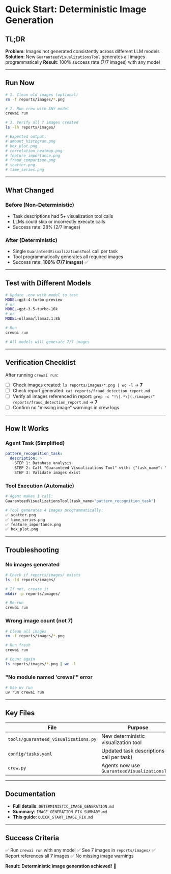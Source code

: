 # Quick Start: Deterministic Image Generation

## TL;DR

**Problem**: Images not generated consistently across different LLM models
**Solution**: New `GuaranteedVisualizationsTool` generates all images programmatically
**Result**: 100% success rate (7/7 images) with any model

---

## Run Now

```bash
# 1. Clean old images (optional)
rm -f reports/images/*.png

# 2. Run crew with ANY model
crewai run

# 3. Verify all 7 images created
ls -lh reports/images/

# Expected output:
# amount_histogram.png
# box_plot.png
# correlation_heatmap.png
# feature_importance.png
# fraud_comparison.png
# scatter.png
# time_series.png
```

---

## What Changed

### Before (Non-Deterministic)
- Task descriptions had 5+ visualization tool calls
- LLMs could skip or incorrectly execute calls
- Success rate: 28% (2/7 images)

### After (Deterministic)
- Single `GuaranteedVisualizationsTool` call per task
- Tool programmatically generates all required images
- Success rate: **100% (7/7 images)** ✅

---

## Test with Different Models

```bash
# Update .env with model to test
MODEL=gpt-4-turbo-preview
# or
MODEL=gpt-3.5-turbo-16k
# or
MODEL=ollama/llama3.1:8b

# Run
crewai run

# All models will generate 7/7 images
```

---

## Verification Checklist

After running `crewai run`:

- [ ] Check images created: `ls reports/images/*.png | wc -l` → **7**
- [ ] Check report generated: `cat reports/fraud_detection_report.md`
- [ ] Verify all images referenced in report: `grep -c "!\[.*\](./images/" reports/fraud_detection_report.md` → **7**
- [ ] Confirm no "missing image" warnings in crew logs

---

## How It Works

### Agent Task (Simplified)
```yaml
pattern_recognition_task:
  description: >
    STEP 1: Database analysis
    STEP 2: Call "Guaranteed Visualizations Tool" with: {"task_name": "pattern_recognition_task"}
    STEP 3: Validate images exist
```

### Tool Execution (Automatic)
```python
# Agent makes 1 call:
GuaranteedVisualizationsTool(task_name="pattern_recognition_task")

# Tool generates 4 images programmatically:
✅ scatter.png
✅ time_series.png
✅ feature_importance.png
✅ box_plot.png
```

---

## Troubleshooting

### No images generated
```bash
# Check if reports/images/ exists
ls -ld reports/images/

# If not, create it
mkdir -p reports/images/

# Re-run
crewai run
```

### Wrong image count (not 7)
```bash
# Clean all images
rm -f reports/images/*.png

# Run fresh
crewai run

# Count again
ls reports/images/*.png | wc -l
```

### "No module named 'crewai'" error
```bash
# Use uv run
uv run crewai run
```

---

## Key Files

| File | Purpose |
|------|---------|
| `tools/guaranteed_visualizations.py` | New deterministic visualization tool |
| `config/tasks.yaml` | Updated task descriptions (1 call per task) |
| `crew.py` | Agents now use `GuaranteedVisualizationsTool` |

---

## Documentation

- **Full details**: `DETERMINISTIC_IMAGE_GENERATION.md`
- **Summary**: `IMAGE_GENERATION_FIX_SUMMARY.md`
- **This guide**: `QUICK_START_IMAGE_FIX.md`

---

## Success Criteria

✅ Run `crewai run` with any model
✅ See 7 images in `reports/images/`
✅ Report references all 7 images
✅ No missing image warnings

**Result: Deterministic image generation achieved!** 🎉
